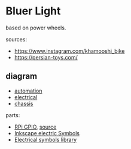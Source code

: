 # Bluer Light

based on power wheels.

sources:
- https://www.instagram.com/khamooshi_bike
- https://persian-toys.com/

## diagram

- [automation](../../diagrams/bluer-light/automation.svg)
- [electrical](../../diagrams/bluer-light/electrical.svg)
- [chassis](../../diagrams/bluer-light/chassis.svg)

parts:

- [RPi GPIO](../../diagrams/bluer-light/parts/1634657391RPI_GPIO_BOARD.svg), [source](https://freesvg.org/raspberry-pi-gpio-diagram)
- [Inkscape electric Symbols](https://github.com/upb-lea/Inkscape_electric_Symbols)
- [Electrical symbols library](https://commons.wikimedia.org/wiki/File:Electrical_symbols_library.svg)
